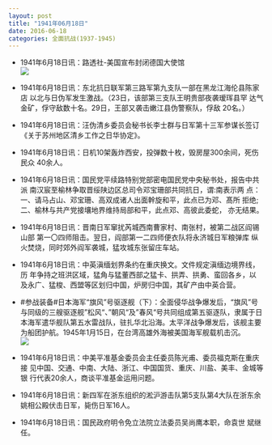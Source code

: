 ```yaml
---
layout: post
title: "1941年06月18日"
date: 2016-06-18
categories: 全面抗战(1937-1945)
---
```


<meta name="referrer" content="no-referrer" />

- 1941年6月18日讯：路透社-美国宣布封闭德国大使馆 <br/><img src="https://ww3.sinaimg.cn/large/aca367d8jw1f4zruq8750j20ay0krq6j.jpg" />

- 1941年6月18日讯：东北抗日联军第三路军第九支队一部在黑龙江海伦县陈家店 以北与日伪军发生激战。（23日，该部第三支队王明贵部夜袭瑷珲县罕 达气金矿，俘守敌数十名。29日，王部又袭击嫩江县伪警察队，俘敌 20名。） 

- 1941年6月18日讯：汪伪清乡委员会秘书长李士群与日军第十三军参谋长签订 《关于苏州地区清乡工作之日华协定》。 

- 1941年6月18日讯：日机10架轰炸西安，投弹数十枚，毁房屋300余间，死伤民众 40余人。 

- 1941年6月18日讯：国民党平续路特别党部密电国民党中央秘书处，报告中共派 南汉宸至榆林争取晋绥陕边区总司令邓宝珊部共同抗日，谓:南表示两 点：一、请马占山、邓宝珊、高双成诸人出面幹旋和平，此点已为邓、髙所 拒绝;二、榆林与共产党接壤地界维持局部和平，此点邓、高彼此委蛇， 亦无结果。 

- 1941年6月18日讯：晋南日军窜扰芮城西南曹家村、南张村，被第二战区阎锡山部 第一〇四师阻击。翌日，阎部第一二四师便衣队将永济城日军粮弹库 纵火焚烧，同时郊外阎军袭城，猛攻城东张留庄车站。 

- 1941年6月18日讯：中英滇缅划界条约在重庆换文。文件规定滇缅边境界线，历 年争持之班洪区域，猛角与猛董西部之猛卡、拱弄、拱勇、蛮回各乡，以 及永广、猛梭、西盟等区划归中国，炉房归中国，其矿产由中英合营。 

- #参战装备#日本海军“旗风”号驱逐舰（下）：全面侵华战争爆发后，“旗风”号与同级的三艘驱逐舰”松风“、”朝风“及”春风“号共同组成第五驱逐队，隶属于日本海军遣华舰队第五水雷战队，驻扎华北沿海。太平洋战争爆发后，该舰主要为船团护航。1945年1月15日，在台湾高雄外海被美国海军舰载机击沉。 <br/><img src="https://ww2.sinaimg.cn/large/aca367d8jw1f4z5bvnfrtj20m807jjtl.jpg" />

- 1941年6月18日讯：中美平准基金委员会主任委员陈光甫、委员福克斯在重庆接 见中国、交通、中南、大陆、浙江、中国国货、重庆、川盐、美丰、金城等银 行代表20余人，商谈平准基金运用问题。 

- 1941年6月18日讯：新四军在浙东组织的淞沪游击队第5支队第4大队在浙东余姚相公殿伏击日军，毙伤日军16人。 

- 1941年6月18日讯：国民政府明令免立法院立法委员吴尚鹰本职，命袁世 斌继任。 

